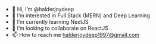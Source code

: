 - 👋 Hi, I’m @halderjoydeep
- 👀 I’m interested in Full Stack (MERN) and Deep Learning
- 🌱 I’m currently learning NextJS
- 💞️ I’m looking to collaborate on ReactJS
- 📫 How to reach me halderjoydeep1997@gmail.com

<!---
halderjoydeep/halderjoydeep is a ✨ special ✨ repository because its `README.md` (this file) appears on your GitHub profile.
You can click the Preview link to take a look at your changes.
--->
